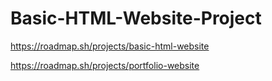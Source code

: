 # Basic-HTML-Website-Project
https://roadmap.sh/projects/basic-html-website

https://roadmap.sh/projects/portfolio-website